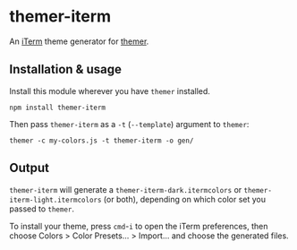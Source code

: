 # themer-iterm

An [iTerm](https://www.iterm2.com/) theme generator for [themer](https://github.com/mjswensen/themer).

## Installation & usage

Install this module wherever you have `themer` installed.

    npm install themer-iterm

Then pass `themer-iterm` as a `-t` (`--template`) argument to `themer`:

    themer -c my-colors.js -t themer-iterm -o gen/

## Output

`themer-iterm` will generate a `themer-iterm-dark.itermcolors` or `themer-iterm-light.itermcolors` (or both), depending on which color set you passed to `themer`.

To install your theme, press `cmd`-`i` to open the iTerm preferences, then choose Colors > Color Presets... > Import... and choose the generated files.
